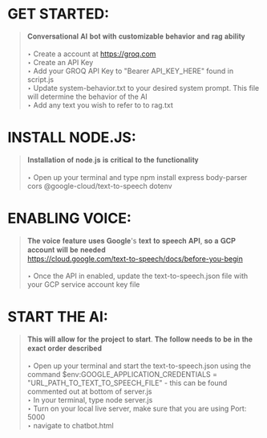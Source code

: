 # GET STARTED:
> 𝐂𝐨𝐧𝐯𝐞𝐫𝐬𝐚𝐭𝐢𝐨𝐧𝐚𝐥 𝐀𝐈 𝐛𝐨𝐭 𝐰𝐢𝐭𝐡 𝐜𝐮𝐬𝐭𝐨𝐦𝐢𝐳𝐚𝐛𝐥𝐞 𝐛𝐞𝐡𝐚𝐯𝐢𝐨𝐫 𝐚𝐧𝐝 𝐫𝐚𝐠 𝐚𝐛𝐢𝐥𝐢𝐭𝐲 <br /><br />
‣ Create a account at https://groq.com <br />
‣ Create an API Key <br />
‣ Add your GROQ API Key to "Bearer API_KEY_HERE" found in script.js <br />
‣ Update system-behavior.txt to your desired system prompt. This file will determine the behavior of the AI <br />
‣ Add any text you wish to refer to to rag.txt <br />

# INSTALL NODE.JS:
> 𝐈𝐧𝐬𝐭𝐚𝐥𝐥𝐚𝐭𝐢𝐨𝐧 𝐨𝐟 𝐧𝐨𝐝𝐞.𝐣𝐬 𝐢𝐬 𝐜𝐫𝐢𝐭𝐢𝐜𝐚𝐥 𝐭𝐨 𝐭𝐡𝐞 𝐟𝐮𝐧𝐜𝐭𝐢𝐨𝐧𝐚𝐥𝐢𝐭𝐲 <br /><br />
‣ Open up your terminal and type npm install express body-parser cors @google-cloud/text-to-speech dotenv <br />

# ENABLING VOICE:
> 𝐓𝐡𝐞 𝐯𝐨𝐢𝐜𝐞 𝐟𝐞𝐚𝐭𝐮𝐫𝐞 𝐮𝐬𝐞𝐬 𝐆𝐨𝐨𝐠𝐥𝐞's 𝐭𝐞𝐱𝐭 𝐭𝐨 𝐬𝐩𝐞𝐞𝐜𝐡 𝐀𝐏𝐈, 𝐬𝐨 𝐚 𝐆𝐂𝐏 𝐚𝐜𝐜𝐨𝐮𝐧𝐭 𝐰𝐢𝐥𝐥 𝐛𝐞 𝐧𝐞𝐞𝐝𝐞𝐝​ <br />
https://cloud.google.com/text-to-speech/docs/before-you-begin <br /><br />
‣ Once the API in enabled, update the text-to-speech.json file with your GCP service account key file <br />

# START THE AI:
> 𝐓𝐡𝐢𝐬 𝐰𝐢𝐥𝐥 𝐚𝐥𝐥𝐨𝐰 𝐟𝐨𝐫 𝐭𝐡𝐞 𝐩𝐫𝐨𝐣𝐞𝐜𝐭 𝐭𝐨 𝐬𝐭𝐚𝐫𝐭. 𝐓𝐡𝐞 𝐟𝐨𝐥𝐥𝐨𝐰 𝐧𝐞𝐞𝐝𝐬 𝐭𝐨 𝐛𝐞 𝐢𝐧 𝐭𝐡𝐞 𝐞𝐱𝐚𝐜𝐭 𝐨𝐫𝐝𝐞𝐫 𝐝𝐞𝐬𝐜𝐫𝐢𝐛𝐞𝐝 <br /><br />
‣ Open up your terminal and start the text-to-speech.json using the command $env:GOOGLE_APPLICATION_CREDENTIALS = "URL_PATH_TO_TEXT_TO_SPEECH_FILE" - this can be found commented out at bottom of server.js <br />
‣ In your terminal, type node server.js <br />
‣ Turn on your local live server, make sure that you are using Port: 5000 <br />
‣  navigate to chatbot.html <br />
